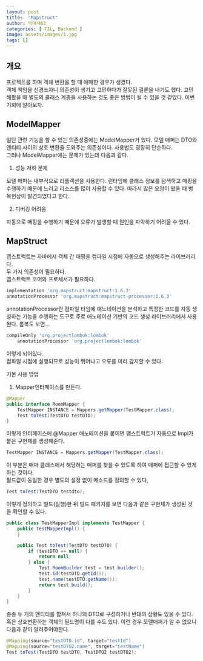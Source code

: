 ```yaml
---
layout: post
title:  "Mapstruct"
author: 악어새62
categories: [ TIL, Backend ]
image: assets/images/1.jpg
tags: []
---
```

## 개요

프로젝트를 하며 객체 변환을 할 때 애매한 경우가 생겼다.  
객체 책임을 신경쓰자니 의존성이 생기고 고민하다가 잘못된 결론을 내기도 했다.
고민해봤을 때 별도의 클래스 계층을 사용하는 것도 좋은 방법이 될 수 있을 것 같았다.
이번 기회에 알아보자.

## ModelMapper

일단 관련 기능을 할 수 있는 의존성중에는 ModelMapper가 있다. 모델 매퍼는 DTO와 엔티티 사이의 상호 변환을 도와주는 의존성이다. 사용법도 굉장히 단순하다.  
그러나 ModelMapper에는 문제가 있는데 다음과 같다.
1. 성능 저하 문제

모델 매퍼는 내부적으로 리플렉션을 사용한다. 런타임에 클래스 정보를 탐색하고 매핑을 수행하기 때문에 느리고 리소스를 많이 사용할 수 있다. 따라서 많은 요청이 왔을 때 병목현상이 발견되었다고 한다.

2. 디버깅 어려움

자동으로 매핑을 수행하기 때문에 오류가 발생할 때 원인을 파악하기 어려울 수 있다.


## MapStruct

맵스트럭트는 자바에서 객체 간 매핑을 컴파일 시점에 자동으로 생성해주는 라이브러리다.  
두 가지 의존성이 필요하다.  
맵스트럭트 코어와 프로세서가 필요하다.  
```gradle
implementation 'org.mapstruct:mapstruct:1.6.3'
annotationProcessor 'org.mapstruct:mapstruct-processor:1.6.3'
```

annotationProcessor란 컴파일 타임에 애노테이션을 분석하고 특정한 코드를 자동 생성하는 기능을 수행하는 도구로 주로 애노테이션 기반의 코드 생성 라이브러리에서 사용된다. 롬복도 보면...
```gradle
compileOnly 'org.projectlombok:lombok'
    annotationProcessor 'org.projectlombok:lombok'
```
이렇게 되어있다.  
컴파일 시점에 실행되므로 성능이 뛰어나고 오류를 미리 감지할 수 있다.

기본 사용 방법
1. Mapper인터페이스를 만든다.
```java
@Mapper
public interface RoomMapper {
	TestMapper INSTANCE = Mappers.getMapper(TestMapper.class);
	Test toTest(TestDTO testDTO);
}
```
이렇게 인터페이스에 @Mapper 애노테이션을 붙이면 맵스트럭트가 자동으로 Impl가 붙은 구현체를 생성해준다.

```java
TestMapper INSTANCE = Mappers.getMapper(TestMapper.class);
```
이 부분은 매퍼 클래스에서 해당하는 매퍼를 찾을 수 있도록 하여 매퍼에 접근할 수 있게 하는 것이다.  
필드값이 동일한 경우 별도의 설정 없이 메소드를 정의할 수 있다,
```java
Test toTest(TestDTO testdto);
```

이렇게 정의하고 빌드(실행)한 뒤 빌드 패키지를 보면 다음과 같은 구현체가 생성된 것을 확인할 수 있다.
```java
public class TestMapperImpl implements TestMapper {
    public TestMapperImpl() {
    }

    public Test toTest(TestDTO testDTO) {
        if (testDTO == null) {
            return null;
        } else {
            Test.RoomBuilder test = test.builder();
            test.id(testDTO.getId());
            test.name(testDTO.getName());
            return test.build();
        }
    }
}
```
종종 두 개의 엔티티를 합쳐서 하나의 DTO로 구성하거나 반대의 상황도 있을 수 있다. 혹은 상호변환하는 객체의 필드명이 다를 수도 있다. 이런 경우 모델매퍼가 알 수 없으니 다음과 같이 알려주어야한다.
```java
@Mapping(source="testDTO.id", target="testId")
@Mapping(source="testDTO2.name", target="testName")
Test toTest(TestDTO testDTO, TestDTO2 testDTO2);
```


